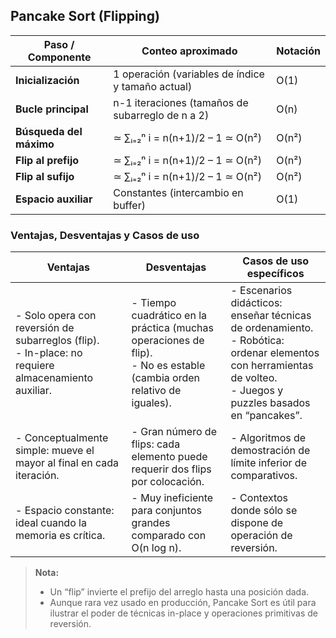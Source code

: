 ## Pancake Sort (Flipping)

| Paso / Componente       | Conteo aproximado                                         | Notación |
|-------------------------|-----------------------------------------------------------|----------|
| **Inicialización**      | 1 operación (variables de índice y tamaño actual)         | O(1)     |
| **Bucle principal**     | n-1 iteraciones (tamaños de subarreglo de n a 2)          | O(n)     |
| **Búsqueda del máximo** | ≃ ∑ᵢ₌₂ⁿ i = n(n+1)/2 – 1 ≃ O(n²)                            | O(n²)    |
| **Flip al prefijo**     | ≃ ∑ᵢ₌₂ⁿ i = n(n+1)/2 – 1 ≃ O(n²)                            | O(n²)    |
| **Flip al sufijo**      | ≃ ∑ᵢ₌₂ⁿ i = n(n+1)/2 – 1 ≃ O(n²)                            | O(n²)    |
| **Espacio auxiliar**    | Constantes (intercambio en buffer)                        | O(1)     |


### Ventajas, Desventajas y Casos de uso

| Ventajas                                                         | Desventajas                                                        | Casos de uso específicos                                      |
|------------------------------------------------------------------|--------------------------------------------------------------------|----------------------------------------------------------------|
| - Solo opera con reversión de subarreglos (flip).<br>- In-place: no requiere almacenamiento auxiliar. | - Tiempo cuadrático en la práctica (muchas operaciones de flip).<br>- No es estable (cambia orden relativo de iguales). | - Escenarios didácticos: enseñar técnicas de ordenamiento.<br>- Robótica: ordenar elementos con herramientas de volteo.<br>- Juegos y puzzles basados en “pancakes”. |
| - Conceptualmente simple: mueve el mayor al final en cada iteración. | - Gran número de flips: cada elemento puede requerir dos flips por colocación. | - Algoritmos de demostración de límite inferior de comparativos. |
| - Espacio constante: ideal cuando la memoria es crítica.        | - Muy ineficiente para conjuntos grandes comparado con O(n log n).  | - Contextos donde sólo se dispone de operación de reversión.  |

> **Nota:**  
> - Un “flip” invierte el prefijo del arreglo hasta una posición dada.  
> - Aunque rara vez usado en producción, Pancake Sort es útil para ilustrar el poder de técnicas in-place y operaciones primitivas de reversión.